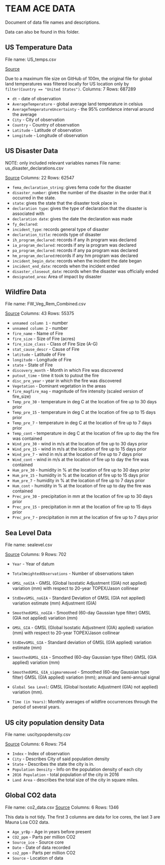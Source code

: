 # TEAM ACE DATA

Document of data file names and descriptions. 

Data can also be found in this folder.

  
## US Temperature Data
File name: US_temps.csv

[Source](https://www.kaggle.com/berkeleyearth/climate-change-earth-surface-temperature-data)

Due to a maximum file size on GitHub of 100m, the original file for global land temperatures was filtered locally for US location only by `filter(Country == "United States")`.
Columns: 7
Rows: 687289

- `dt` - date of observation
- `AverageTemperature` - global average land temperature in celsius
- `AverageTemperatureUncertainty` - the 95% confidence interval around the average
- `City` - City of observation
- `Country` - Country of observation
- `Latitude` - Latitude of observation
- `Longitude` - Longitude of observation

## US Disaster Data
NOTE: only included relevant variables names
File name: us_disaster_declarations.csv

[Source](https://www.kaggle.com/headsortails/us-natural-disaster-declarations/version/72)
Columns: 22
Rows: 62547


- `fema_declaration_string`: gives fema code for the disaster
- `disaster_number`: gives the number of the disaster in the order that it occurred in the state.
- `state`: gives the state that the disaster took place in
- `declaration type`: gives the type of declaration that the disaster is associated with
- `declaration date`: gives the date the declaration was made
- `fy_declared`: 
- `incident_type`: records general type of disaster
- `declaration_title`: records type of disaster 
- `ih_program_declared`: records if any ih program was declared
- `ia_program_declared`: records if any ia program was declared
- `pa_program_declared`: records if any pa program was declared
- `hm_program_declared`:records if any hm program was declared
- `incident_begin_date`: records when the incident the date began
- `incident_end_date`: records when the incident ended
- `disaster_closeout_date`: records when the disaster was officially ended
- `designated_area`: Area of impact by disaster


## Wildfire Data
File name: FW_Veg_Rem_Combined.csv

[Source](https://www.kaggle.com/capcloudcoder/us-wildfire-data-plus-other-attributes)
Columns: 43
Rows: 55375

- `unnamed column 1` - number
- `unnamed column 2` - number
- `fire_name` - Name of Fire
- `fire_size` - Size of Fire (acres)
- `fire_size_class` - Class of Fire Size (A-G)
- `stat_cause_descr` - Cause of Fire
- `latitude` - Latitude of Fire
- `longitude` - Longitude of Fire
- `state` - State of Fire
- `discovery_month` - Month in which Fire was discovered
- `putout_time` - time it took to putout the fire
- `disc_pre_year` - year in which the fire was discovered
- `Vegetation` - Dominant vegetation in the areas 
- `fire_magfire_mag` - magnitude of fire intensity (scaled version of fire_size)
- `Temp_pre_30` - temperature in deg C at the location of fire up to 30 days prior
- `Temp_pre_15` - temperature in deg C at the location of fire up to 15 days prior
- `Temp_pre_7` - temperature in deg C at the location of fire up to 7 days prior
- `Temp_cont` - temperature in deg C at the location of fire up to day the fire was contained
- `Wind_pre_30` - wind in m/s at the location of fire up to 30 days prior
- `Wind_pre_15` - wind in m/s at the location of fire up to 15 days prior
- `Wind_pre_7` - wind in m/s at the location of fire up to 7 days prior
- `Wind_cont` - wind in m/s at the location of fire up to day the fire was contained
- `Hum_pre_30` - humidity in % at the location of fire up to 30 days prior
- `Hum_pre_15` - humidity in % at the location of fire up to 15 days prior
- `Hum_pre_7` - humidity in % at the location of fire up to 7 days prior
- `Hum_cont` - humidity in % at the location of fire up to day the fire was contained
- `Prec_pre_30` - precipitation in mm at the location of fire up to 30 days prior
- `Prec_pre_15` - precipitation in mm at the location of fire up to 15 days prior
- `Prec_pre_7` - precipitation in mm at the location of fire up to 7 days prior


## Sea Level Data
File name: sealevel.csv

[Source](https://www.kaggle.com/kkhandekar/global-sea-level-1993-2021)
Columns: 9
Rows: 702

- `Year` - Year of datum
- `TotalWeightedObservations` - Number of observations taken
- `GMSL_noGIA` - GMSL (Global Isostatic Adjustment (GIA) not applied) variation (mm) with respect to 20-year TOPEX/Jason collinear 
- `StdDevGMSL_noGIA` - Standard Deviation of GMSL (GIA not applied) variation estimate (mm) Adjustment (GIA)
- `SmoothedGMSL_noGIA` - Smoothed (60-day Gaussian type filter) GMSL (GIA not applied) variation (mm)
- `GMSL_GIA` - GMSL (Global Isostatic Adjustment (GIA) applied) variation (mm) with respect to 20-year TOPEX/Jason collinear 
- `StdDevGMSL_GIA` - Standard deviation of GMSL (GIA applied) variation estimate (mm)
- `SmoothedGMSL_GIA` - Smoothed (60-day Gaussian type filter) GMSL (GIA applied) variation (mm)
- `SmoothedGMSL_GIA_sigmaremoved` - Smoothed (60-day Gaussian type filter) GMSL (GIA applied) variation (mm); annual and semi-annual signal 

- `Global Sea Level`: GMSL (Global Isostatic Adjustment (GIA) not applied) variation (mm).
- `Time (in Years)`: Monthly averages of wildfire occurrences through the period of several years.


## US city population density Data
File name: uscitypopdensity.csv

[Source](https://www.kaggle.com/mmcgurr/us-city-population-densities)
Columns: 6
Rows: 754

- `Index` - Index of observation
- `City` - Describes City of said population density
- `State` - Describes the state the city is in. 
- `Population Density` - Info on the population density of each city 
- `2016 Population` - total population of the city in 2016
- `Land Area` - describes the total size of the city in square miles. 


## Global CO2 data
File name: co2_data.csv
[Source](https://keelingcurve.ucsd.edu/permissions-and-data-sources/)
Columns: 6
Rows: 1346 

This data is not tidy. The first 3 columns are data for Ice cores, the last 3 are Mauna Loa CO2 data.
- `Age_yrBp` - Age in years before present
- `CO2_ppm` - Parts per million CO2
- `Source_ice` - Source core 
- `Date` - Date of data recorded
- `co2_ppm` - Parts per million CO2
- `Source` - Location of data


